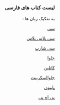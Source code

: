 <h3 align = "right">لیست کتاب های فارسی</h3>
<p align = "right">
 : به تفکیک زبان ها 
 
<p align = "right"><a href="https://github.com/barnamenevisi/Free-resources/blob/main/books" align = "right"> سی </a></p>
<p align = "right"><a href="https://github.com/barnamenevisi/Free-resources/blob/main/books" align = "right"> سی پلاس پلاس </a></p>
<p align = "right"><a href="https://github.com/barnamenevisi/Free-resources/blob/main/books" align = "right"> سی شارپ </a></p>
<p align = "right"><a href="https://github.com/barnamenevisi/Free-resources/blob/main/books" align = "right"> جاوا </a></p>
<p align = "right"><a href="https://github.com/barnamenevisi/Free-resources/blob/main/books" align = "right"> کاتلین </a></p> 
<p align = "right"><a href="https://github.com/barnamenevisi/Free-resources/blob/main/books" align = "right"> جاوااسکریپت </a></p>
<p align = "right"><a href="https://github.com/barnamenevisi/Free-resources/blob/main/books" align = "right"> پایتون </a></p>
<p align = "right"><a href="https://github.com/barnamenevisi/Free-resources/blob/main/books" align = "right"> پی اچ پی </a></p>

</p>
